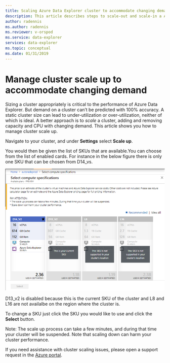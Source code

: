 ```yaml
---
title: Scaling Azure Data Explorer cluster to accommodate changing demand
description: This article describes steps to scale-out and scale-in a Azure Data Explorer cluster based on changing demand.
author: radennis
ms.author: radennis
ms.reviewer: v-orspod
ms.service: data-explorer
services: data-explorer
ms.topic: conceptual
ms.date: 01/31/2019
---
```


# Manage cluster scale up to accommodate changing demand

Sizing a cluster appropriately is critical to the performance of Azure Data Explorer. But demand on a cluster can’t be predicted with 100% accuracy. A static cluster size can lead to under-utilization or over-utilization, neither of which is ideal. A better approach is to *scale* a cluster, adding and removing capacity and CPU with changing demand. This article shows you how to manage cluster scale up.

Navigate to your cluster, and under **Settings** select **Scale up**.

You would then be given the list of SKUs that are available.You can choose from the list of enabled cards. For instance in the below figure there is only one SKU that can be chosen from D14_vs.

![Scale up](media/manage-cluster-scale-up/scale-up.png)

D13_v2 is disabled because this is the current SKU of the cluster and L8 and L16 are not availalbe on the region where the cluster is.

To change a SKU just click the SKU you would like to use and click the **Select** button.

Note: The scale up process can take a few minutes, and during that time your cluster will be suspended. Note that scaling down can harm your cluster performance.

If you need assistance with cluster scaling issues, please open a support request in the [Azure portal](https://portal.azure.com/#blade/Microsoft_Azure_Support/HelpAndSupportBlade/overview).